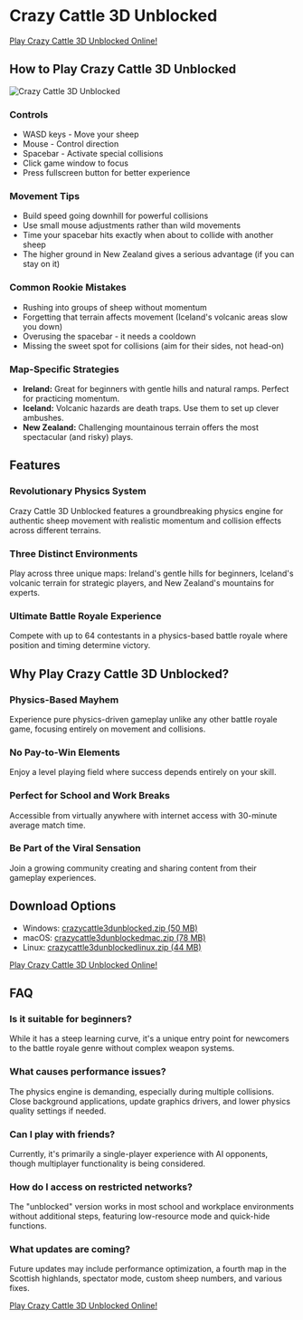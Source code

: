 # Crazy Cattle 3D Unblocked

[Play Crazy Cattle 3D Unblocked Online!](https://crazycattle3dunblocked.online/)

## How to Play Crazy Cattle 3D Unblocked

![Crazy Cattle 3D Unblocked](https://image.crazycattle3dunblocked.online/create-cattle-3d-unbloked2.png)

### Controls

- WASD keys - Move your sheep
- Mouse - Control direction
- Spacebar - Activate special collisions
- Click game window to focus
- Press fullscreen button for better experience

### Movement Tips

- Build speed going downhill for powerful collisions
- Use small mouse adjustments rather than wild movements
- Time your spacebar hits exactly when about to collide with another sheep
- The higher ground in New Zealand gives a serious advantage (if you can stay on it)

### Common Rookie Mistakes

- Rushing into groups of sheep without momentum
- Forgetting that terrain affects movement (Iceland's volcanic areas slow you down)
- Overusing the spacebar - it needs a cooldown
- Missing the sweet spot for collisions (aim for their sides, not head-on)

### Map-Specific Strategies

- **Ireland:** Great for beginners with gentle hills and natural ramps. Perfect for practicing momentum.
- **Iceland:** Volcanic hazards are death traps. Use them to set up clever ambushes.
- **New Zealand:** Challenging mountainous terrain offers the most spectacular (and risky) plays.

## Features

### Revolutionary Physics System

Crazy Cattle 3D Unblocked features a groundbreaking physics engine for authentic sheep movement with realistic momentum and collision effects across different terrains.

### Three Distinct Environments

Play across three unique maps: Ireland's gentle hills for beginners, Iceland's volcanic terrain for strategic players, and New Zealand's mountains for experts.

### Ultimate Battle Royale Experience

Compete with up to 64 contestants in a physics-based battle royale where position and timing determine victory.

## Why Play Crazy Cattle 3D Unblocked?

### Physics-Based Mayhem

Experience pure physics-driven gameplay unlike any other battle royale game, focusing entirely on movement and collisions.

### No Pay-to-Win Elements

Enjoy a level playing field where success depends entirely on your skill.

### Perfect for School and Work Breaks

Accessible from virtually anywhere with internet access with 30-minute average match time.

### Be Part of the Viral Sensation

Join a growing community creating and sharing content from their gameplay experiences.

## Download Options

- Windows: [crazycattle3dunblocked.zip (50 MB)](https://download.crazycattle3dunblocked.online/CrazyCattle3DUnblocked-windows.zip)
- macOS: [crazycattle3dunblockedmac.zip (78 MB)](https://download.crazycattle3dunblocked.online/CrazyCattle3DUnblocked-Mac.zip)
- Linux: [crazycattle3dunblockedlinux.zip (44 MB)](https://download.crazycattle3dunblocked.online/CrazyCattle3DUnblocked-Linux.zip)

[Play Crazy Cattle 3D Unblocked Online!](https://crazycattle3dunblocked.online/)

## FAQ

### Is it suitable for beginners?

While it has a steep learning curve, it's a unique entry point for newcomers to the battle royale genre without complex weapon systems.

### What causes performance issues?

The physics engine is demanding, especially during multiple collisions. Close background applications, update graphics drivers, and lower physics quality settings if needed.

### Can I play with friends?

Currently, it's primarily a single-player experience with AI opponents, though multiplayer functionality is being considered.

### How do I access on restricted networks?

The "unblocked" version works in most school and workplace environments without additional steps, featuring low-resource mode and quick-hide functions.

### What updates are coming?

Future updates may include performance optimization, a fourth map in the Scottish highlands, spectator mode, custom sheep numbers, and various fixes.

[Play Crazy Cattle 3D Unblocked Online!](https://crazycattle3dunblocked.online/)
